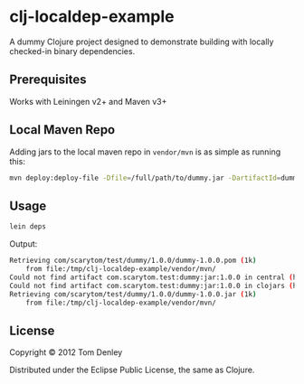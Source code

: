 # clj-localdep-example

A dummy Clojure project designed to demonstrate building with locally checked-in binary dependencies.

## Prerequisites

Works with Leiningen v2+ and Maven v3+

## Local Maven Repo

Adding jars to the local maven repo in `vendor/mvn` is as simple as running this:

```bash
mvn deploy:deploy-file -Dfile=/full/path/to/dummy.jar -DartifactId=dummy -Dversion=1.0.0 -DgroupId=com.scarytom.test -Dpackaging=jar -Durl=file:vendor/mvn
```

## Usage

```bash
lein deps
```

Output:
```bash
Retrieving com/scarytom/test/dummy/1.0.0/dummy-1.0.0.pom (1k)
    from file:/tmp/clj-localdep-example/vendor/mvn/
Could not find artifact com.scarytom.test:dummy:jar:1.0.0 in central (http://repo1.maven.org/maven2)
Could not find artifact com.scarytom.test:dummy:jar:1.0.0 in clojars (http://clojars.org/repo/)
Retrieving com/scarytom/test/dummy/1.0.0/dummy-1.0.0.jar (1k)
    from file:/tmp/clj-localdep-example/vendor/mvn/
```

## License

Copyright © 2012 Tom Denley

Distributed under the Eclipse Public License, the same as Clojure.
